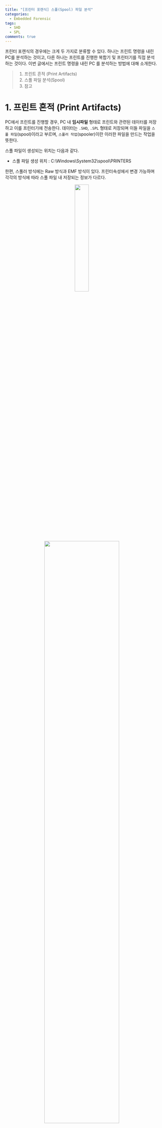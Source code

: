 ```yaml
---
title: "[프린터 포렌식] 스풀(Spool) 파일 분석"
categories:
  - Embedded Forensic
tags:
  - SHD
  - SPL
comments: true
---
```


프린터 포렌식의 경우에는 크게 두 가지로 분류할 수 있다. 하나는 프린트 명령을 내린 PC를 분석하는 것이고, 
다른 하나는 프린트를 진행한 복합기 및 프린터기를 직접 분석하는 것이다. 이번 글에서는 프린트 명령을 내린 PC 를 분석하는 방법에 대해 소개한다.

> 1. 프린트 흔적 (Print Artifacts)
> 2. 스풀 파일 분석(Spool)
> 3. 참고


# 1. 프린트 흔적 (Print Artifacts)

PC에서 프린트를 진행할 경우, PC 내 **임시파일** 형태로 프린트와 관련된 데이터를 저장하고 이를 프린터기에 전송한다. 
데이터는 `.SHD`, `.SPL` 형태로 저장되며 이들 파일을 `스풀 파일`(spool)이라고 부르며, `스풀러 작업`(spooler)이란 이러한 파일을 만드는 작업을 뜻한다.

스풀 파일이 생성되는 위치는 다음과 같다.

- 스풀 파일 생성 위치 : C:\Windows\System32\spool\PRINTERS 

한편, 스풀러 방식에는 Raw 방식과 EMF 방식이 있다. 프린터속성에서 변경 가능하며 각각의 방식에 따라 스풀 파일 내 저장되는 정보가 다르다.

<center><p>
<img src="/assets/2020-06-04-post-printer_spool_forensic/프린터속성.jpg" width="30%">
<img src="/assets/2020-06-04-post-printer_spool_forensic/스풀방식.jpg" width="70%">
</p></center>

|파일 확장자|Raw|EMF|
|---|---|---|
|SHD|프린트 작업 정보|데이터 저장 되지 않음(0 KB)|
|SPL|프린트 작업 정보 + 인쇄물 데이터|프린트 작업 정보 + 인쇄물을 EMF로 변환한 데이터|


# 2. 스풀 파일 분석(SHD, SPL)

스풀파일은 인쇄가 종료되면 자동으로 삭제되기 때문에 분석 PC의 이미지를 획득 후 파일 복구를 통해 분석해야한다.
그러나, SSD를 사용하는 PC에서 C 볼룸에 위치하는 파일을 복구하는 것은 가능성이 높지 않다.

필자의 경우 PC to Printer USB 케이블을 제거한 상태로 프린트 명령을 내렸고, 
프린터로 전송이 되지 못한 스풀파일들이 남아있는 상태에서 파일 복사 후 분석하였다. 
USB 케이블을 재연결하면 해당 스풀파일들은 삭제된다.

<center><p><img src="/assets/2020-06-04-post-printer_spool_forensic/케이블 연결 해제.jpg"><br><em>USB 케이블 제거 후 프린트 시 장애화면</em></p></center>

## 2.1 Raw 방식

Raw 방식의 경우 000XX.SHD, 000XX.SPL 파일이름으로 생성되었다.

<center><p><img src="/assets/2020-06-04-post-printer_spool_forensic/Raw 방식.jpg"><br><em>Raw 방식</em></p></center>

각각의 파일을 헥사에디터로 확인한 결과 사용한 프린터기, PC, 윈도우 계정, 프린트한 파일명 등의 작업 정보를 확인할 수 있었다.
그러나, 인쇄물에 해당하는 데이터의 경우 그 내용을 확인 및 유추하기 어렵다.

<center><p>
<img src="/assets/2020-06-04-post-printer_spool_forensic/SHD_1.jpg" width="50%">
<img src="/assets/2020-06-04-post-printer_spool_forensic/SHD_2.jpg" width="50%">
<br><em>SHD</em>
</p></center>

<center><p>
<img src="/assets/2020-06-04-post-printer_spool_forensic/SPL_1.jpg" width="50%">
<img src="/assets/2020-06-04-post-printer_spool_forensic/SPL_2.jpg" width="50%">
<br><em>SPL</em>
</p></center>


## 2.2 EMF 방식

EMF 방식의 경우 FP0000XX.SHD, FP000XX.SPL 파일이름으로 생성되었다. 
단, SHD 파일의 경우 파일이 생성되기는 하지만 0 KB로 데이터를 저장하지는 않는다.

<center><p><img src="/assets/2020-06-04-post-printer_spool_forensic/EMF 방식.jpg"><br><em>EMF 방식</em></p></center>

SPL 파일에는 인쇄물이 EMF 포맷으로 저장되는데, 내용 확인이 용이하며 많은 도구들이 이를 지원한다. 
대표적으로 SPLView64 도구가 있으며 다음의 경로에서 다운로드 받을 수 있다.

- http://www.lvbprint.de/html/download.html

별도의 도구 없이도 SPL Header를 제거하고 파일의 확장자를 EMF 로 변환하면 윈도우 기본 그림판으로도 확인이 가능하다.

<center><p><img src="/assets/2020-06-04-post-printer_spool_forensic/SPL_HEADER.jpg"><br><em>SPL_HEADER</em></p></center>

<center><p><img src="/assets/2020-06-04-post-printer_spool_forensic/EMF 파일로 변경 후 확인.jpg"><br><em>EMF 확장자로 변경 후 확인</em></p></center>

# 3. 참고

<http://forensic-proof.com/archives/2922>

<http://www.undocprint.org/formats/winspool/spl>
